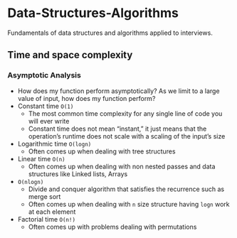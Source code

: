 # Data-Structures-Algorithms
Fundamentals of data structures and algorithms applied to interviews.

## Time and space complexity

### Asymptotic Analysis

- How does my function perform asymptotically? As we limit to a large value of input, how does my function perform?
- Constant time `O(1)`
  - The most common time complexity for any single line of code you will ever write
  - Constant time does not mean “instant,” it just means that the operation’s runtime does not scale with a scaling of the input’s size
- Logarithmic time `O(logn)`
  - Often comes up when dealing with tree structures
- Linear time `O(n)`
  - Often comes up when dealing with non nested passes and data structures like Linked lists, Arrays
- `O(nlogn)`
  - Divide and conquer algorithm that satisfies the recurrence such as merge sort
  - Often comes up when dealing with `n` size structure having `logn` work at each element
- Factorial time `O(n!)`
  - Often comes up with problems dealing with permutations
